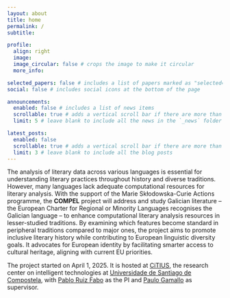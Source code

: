```yaml
---
layout: about
title: home
permalink: /
subtitle: 

profile:
  align: right
  image: 
  image_circular: false # crops the image to make it circular
  more_info: 

selected_papers: false # includes a list of papers marked as "selected={true}"
social: false # includes social icons at the bottom of the page

announcements:
  enabled: false # includes a list of news items
  scrollable: true # adds a vertical scroll bar if there are more than 3 news items
  limit: 5 # leave blank to include all the news in the `_news` folder

latest_posts:
  enabled: false
  scrollable: true # adds a vertical scroll bar if there are more than 3 new posts items
  limit: 3 # leave blank to include all the blog posts
---
```


The analysis of literary data across various languages is essential for understanding literary practices throughout history and diverse traditions. However, many languages lack adequate computational resources for literary analysis. With the support of the Marie Skłodowska-Curie Actions programme, the **COMPEL** project will address and study Galician literature – the European Charter for Regional or Minority Languages recognises the Galician language – to enhance computational literary analysis resources in lesser-studied traditions. By examining which features become standard in peripheral traditions compared to major ones, the project aims to promote inclusive literary history while contributing to European linguistic diversity goals. It advocates for European identity by facilitating smarter access to cultural heritage, aligning with current EU priorities. 

The project started on April 1, 2025. It is hosted at [CiTIUS](https://citius.gal/), the research center on intelligent technologies at [Universidade de Santiago de Compostela](https://www.usc.gal/en), with [Pablo Ruiz Fabo](https://citius.gal/team/pablo-ruiz-fabo/) as the PI and [Paulo Gamallo](https://citius.gal/team/pablo-gamallo-otero/) as supervisor.

